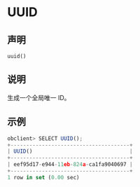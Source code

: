 UUID
=========================



声明
-----------------------

```unknow
uuid()
```



说明
-----------------------

生成一个全局唯一 ID。

示例
-----------------------

```javascript
obclient> SELECT UUID();
+--------------------------------------+
| UUID()                               |
+--------------------------------------+
| eef95d17-e944-11eb-824a-ca1fa9040697 |
+--------------------------------------+
1 row in set (0.00 sec)
```
